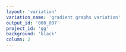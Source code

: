 ```yaml
---
layout: 'variation'
variation_name: 'gradient graphs variation'
output_id: '000_007'
project_id: 'gg'
background: 'black'
column: 2
---
```

